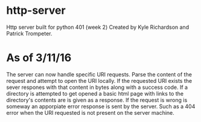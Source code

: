 # http-server
Http server built for python 401 (week 2)
Created by Kyle Richardson and Patrick Trompeter.

# As of 3/11/16
The server can now handle specific URI requests. Parse the content of the request and attempt to open the URI locally. If the requested URI exists the sever respones with that content in bytes along with a success code. If a directory is attempted to get opened a basic html page with links to the directory's contents are is given as a response. If the request is wrong is someway an apporpiate error response is sent by the server. Such as a 404 error when the URI requested is not present on the server machine.
